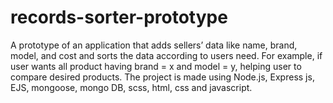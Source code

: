 # records-sorter-prototype
A prototype of an application that adds sellers’ data like name, brand, model, and cost and sorts the data according to users need. For example, if user wants all product having brand = x and model = y, helping user to compare desired products.
The project is made using Node.js, Express js, EJS, mongoose, mongo DB, scss, html, css and javascript.
